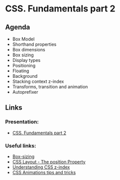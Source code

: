 # CSS. Fundamentals part 2

## Agenda

* Box Model
* Shorthand properties
* Box dimensions
* Box sizing
* Display types
* Positioning
* Floating
* Background
* Stacking context z-index
* Transforms, transition and animation
* Autoprefixer

## Links

### Presentation:

* [CSS. Fundamentals part 2](https://drive.google.com/file/d/1WYSKoKNyafCllgexI2h5NPs44XUKf2yV/view?usp=sharing)

### Useful links:

* [Box-sizing](http://cssreference.io/property/box-sizing/)
* [CSS Layout - The position Property](https://www.w3schools.com/css/css_positioning.asp)
* [Understanding CSS z-index](https://developer.mozilla.org/en-US/docs/Web/CSS/CSS_Positioning/Understanding_z_index)
* [CSS Animations tips and tricks](https://developer.mozilla.org/en-US/docs/Web/CSS/CSS_Animations/Tips)
